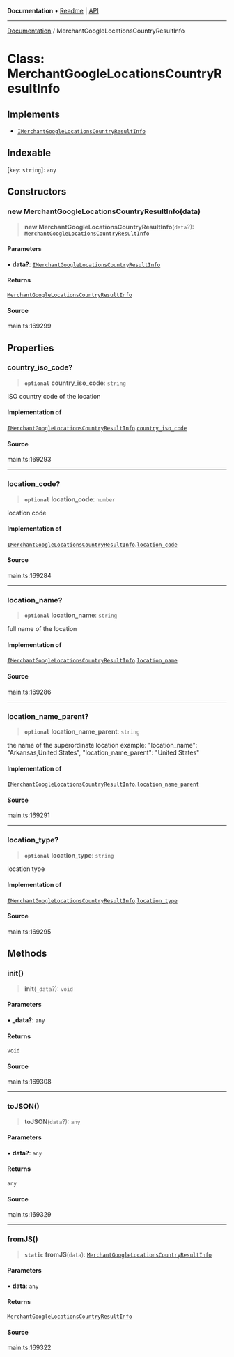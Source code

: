 **Documentation** • [Readme](../README.md) \| [API](../globals.md)

***

[Documentation](../README.md) / MerchantGoogleLocationsCountryResultInfo

# Class: MerchantGoogleLocationsCountryResultInfo

## Implements

- [`IMerchantGoogleLocationsCountryResultInfo`](../interfaces/IMerchantGoogleLocationsCountryResultInfo.md)

## Indexable

 \[`key`: `string`\]: `any`

## Constructors

### new MerchantGoogleLocationsCountryResultInfo(data)

> **new MerchantGoogleLocationsCountryResultInfo**(`data`?): [`MerchantGoogleLocationsCountryResultInfo`](MerchantGoogleLocationsCountryResultInfo.md)

#### Parameters

• **data?**: [`IMerchantGoogleLocationsCountryResultInfo`](../interfaces/IMerchantGoogleLocationsCountryResultInfo.md)

#### Returns

[`MerchantGoogleLocationsCountryResultInfo`](MerchantGoogleLocationsCountryResultInfo.md)

#### Source

main.ts:169299

## Properties

### country\_iso\_code?

> **`optional`** **country\_iso\_code**: `string`

ISO country code of the location

#### Implementation of

[`IMerchantGoogleLocationsCountryResultInfo`](../interfaces/IMerchantGoogleLocationsCountryResultInfo.md).[`country_iso_code`](../interfaces/IMerchantGoogleLocationsCountryResultInfo.md#country_iso_code)

#### Source

main.ts:169293

***

### location\_code?

> **`optional`** **location\_code**: `number`

location code

#### Implementation of

[`IMerchantGoogleLocationsCountryResultInfo`](../interfaces/IMerchantGoogleLocationsCountryResultInfo.md).[`location_code`](../interfaces/IMerchantGoogleLocationsCountryResultInfo.md#location_code)

#### Source

main.ts:169284

***

### location\_name?

> **`optional`** **location\_name**: `string`

full name of the location

#### Implementation of

[`IMerchantGoogleLocationsCountryResultInfo`](../interfaces/IMerchantGoogleLocationsCountryResultInfo.md).[`location_name`](../interfaces/IMerchantGoogleLocationsCountryResultInfo.md#location_name)

#### Source

main.ts:169286

***

### location\_name\_parent?

> **`optional`** **location\_name\_parent**: `string`

the name of the superordinate location
example:
"location_name": "Arkansas,United States",
"location_name_parent": "United States"

#### Implementation of

[`IMerchantGoogleLocationsCountryResultInfo`](../interfaces/IMerchantGoogleLocationsCountryResultInfo.md).[`location_name_parent`](../interfaces/IMerchantGoogleLocationsCountryResultInfo.md#location_name_parent)

#### Source

main.ts:169291

***

### location\_type?

> **`optional`** **location\_type**: `string`

location type

#### Implementation of

[`IMerchantGoogleLocationsCountryResultInfo`](../interfaces/IMerchantGoogleLocationsCountryResultInfo.md).[`location_type`](../interfaces/IMerchantGoogleLocationsCountryResultInfo.md#location_type)

#### Source

main.ts:169295

## Methods

### init()

> **init**(`_data`?): `void`

#### Parameters

• **\_data?**: `any`

#### Returns

`void`

#### Source

main.ts:169308

***

### toJSON()

> **toJSON**(`data`?): `any`

#### Parameters

• **data?**: `any`

#### Returns

`any`

#### Source

main.ts:169329

***

### fromJS()

> **`static`** **fromJS**(`data`): [`MerchantGoogleLocationsCountryResultInfo`](MerchantGoogleLocationsCountryResultInfo.md)

#### Parameters

• **data**: `any`

#### Returns

[`MerchantGoogleLocationsCountryResultInfo`](MerchantGoogleLocationsCountryResultInfo.md)

#### Source

main.ts:169322
